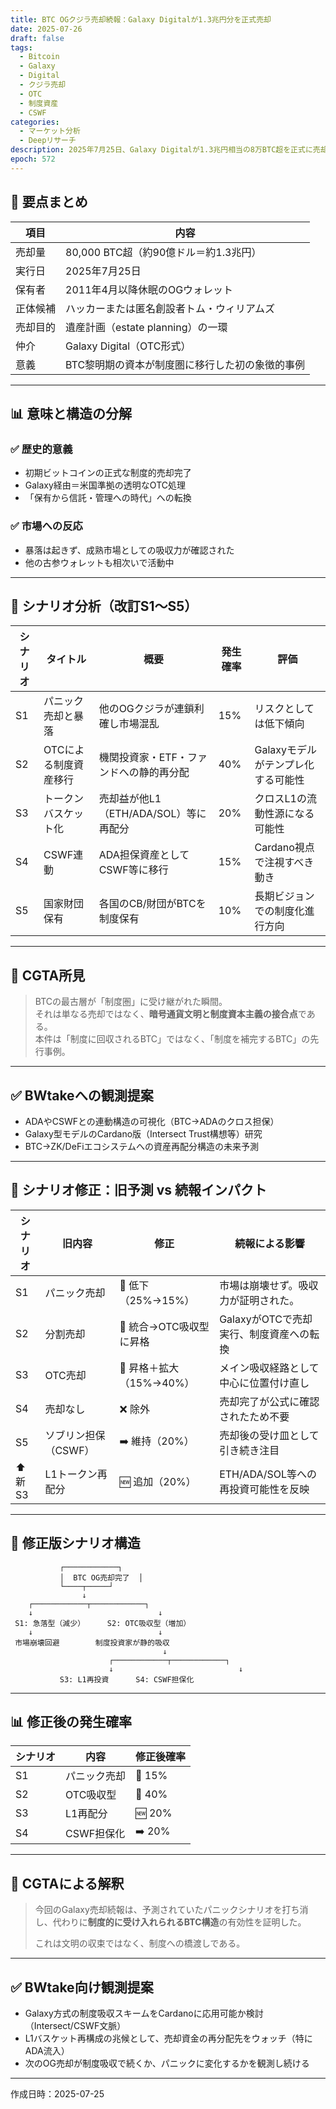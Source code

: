 ```yaml
---
title: BTC OGクジラ売却続報：Galaxy Digitalが1.3兆円分を正式売却
date: 2025-07-26
draft: false
tags:
  - Bitcoin
  - Galaxy
  - Digital
  - クジラ売却
  - OTC
  - 制度資産
  - CSWF
categories:
  - マーケット分析
  - Deepリサーチ
description: 2025年7月25日、Galaxy Digitalが1.3兆円相当の8万BTC超を正式に売却完了したと発表。Satoshi時代からのクジラの出口戦略であり、制度的インフラと接続する歴史的転換点となる。その意味と今後の影響を多層的に分析。
epoch: 572
---
```


## 🧠 要点まとめ

| 項目 | 内容 |
|------|------|
| 売却量 | 80,000 BTC超（約90億ドル＝約1.3兆円） |
| 実行日 | 2025年7月25日 |
| 保有者 | 2011年4月以降休眠のOGウォレット |
| 正体候補 | ハッカーまたは匿名創設者トム・ウィリアムズ |
| 売却目的 | 遺産計画（estate planning）の一環 |
| 仲介 | Galaxy Digital（OTC形式） |
| 意義 | BTC黎明期の資本が制度圏に移行した初の象徴的事例 |

---

## 📊 意味と構造の分解

### ✅ 歴史的意義
- 初期ビットコインの正式な制度的売却完了
- Galaxy経由＝米国準拠の透明なOTC処理
- 「保有から信託・管理への時代」への転換

### ✅ 市場への反応
- 暴落は起きず、成熟市場としての吸収力が確認された
- 他の古参ウォレットも相次いで活動中

---

## 🔮 シナリオ分析（改訂S1〜S5）

| シナリオ | タイトル | 概要 | 発生確率 | 評価 |
|----------|----------|------|-----------|------|
| S1 | パニック売却と暴落 | 他のOGクジラが連鎖利確し市場混乱 | 15% | リスクとしては低下傾向 |
| S2 | OTCによる制度資産移行 | 機関投資家・ETF・ファンドへの静的再分配 | 40% | Galaxyモデルがテンプレ化する可能性 |
| S3 | トークンバスケット化 | 売却益が他L1（ETH/ADA/SOL）等に再配分 | 20% | クロスL1の流動性源になる可能性 |
| S4 | CSWF連動 | ADA担保資産としてCSWF等に移行 | 15% | Cardano視点で注視すべき動き |
| S5 | 国家財団保有 | 各国のCB/財団がBTCを制度保有 | 10% | 長期ビジョンでの制度化進行方向 |

---

## 🧭 CGTA所見

> BTCの最古層が「制度圏」に受け継がれた瞬間。  
> それは単なる売却ではなく、**暗号通貨文明と制度資本主義の接合点**である。  
> 本件は「制度に回収されるBTC」ではなく、「制度を補完するBTC」の先行事例。

---

## ✅ BWtakeへの観測提案

- ADAやCSWFとの連動構造の可視化（BTC→ADAのクロス担保）
- Galaxy型モデルのCardano版（Intersect Trust構想等）研究
- BTC→ZK/DeFiエコシステムへの資産再配分構造の未来予測

---
## 🔁 シナリオ修正：旧予測 vs 続報インパクト

| シナリオ | 旧内容 | 修正 | 続報による影響 |
|----------|--------|------|----------------|
| S1 | パニック売却 | 🔽 低下（25%→15%） | 市場は崩壊せず。吸収力が証明された。 |
| S2 | 分割売却 | 🔄 統合→OTC吸収型に昇格 | GalaxyがOTCで売却実行、制度資産への転換 |
| S3 | OTC売却 | 🔼 昇格＋拡大（15%→40%） | メイン吸収経路として中心に位置付け直し |
| S4 | 売却なし | ❌ 除外 | 売却完了が公式に確認されたため不要 |
| S5 | ソブリン担保（CSWF） | ➡️ 維持（20%） | 売却後の受け皿として引き続き注目 |
| ⬆️ 新S3 | L1トークン再配分 | 🆕 追加（20%） | ETH/ADA/SOL等への再投資可能性を反映 |

---

## 🔄 修正版シナリオ構造

```
           ┌────────────┐
           │  BTC OG売却完了  │
           └────┬─────┘
                ↓
    ┌────────────┬────────────┐
    ↓                            ↓
 S1: 急落型（減少）     S2: OTC吸収型（増加）
    ↓                            ↓
 市場崩壊回避        制度投資家が静的吸収
                                  ↓
                      ┌────────────┬────────────┐
                      ↓                            ↓
           S3: L1再投資      S4: CSWF担保化
```

---

## 📊 修正後の発生確率

| シナリオ | 内容 | 修正後確率 |
|----------|------|-------------|
| S1 | パニック売却 | 🔽 15% |
| S2 | OTC吸収型 | 🔼 40% |
| S3 | L1再配分 | 🆕 20% |
| S4 | CSWF担保化 | ➡️ 20% |

---

## 🧠 CGTAによる解釈

> 今回のGalaxy売却続報は、予測されていたパニックシナリオを打ち消し、代わりに**制度的に受け入れられるBTC構造**の有効性を証明した。
>
> これは文明の収束ではなく、制度への橋渡しである。

---

## ✅ BWtake向け観測提案

- Galaxy方式の制度吸収スキームをCardanoに応用可能か検討（Intersect/CSWF文脈）
- L1バスケット再構成の兆候として、売却資金の再分配先をウォッチ（特にADA流入）
- 次のOG売却が制度吸収で続くか、パニックに変化するかを観測し続ける

---

作成日時：2025-07-25